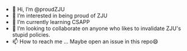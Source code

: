 - 👋 Hi, I’m @proudZJU
- 👀 I’m interested in being proud of ZJU
- 🌱 I’m currently learning CSAPP
- 💞️ I’m looking to collaborate on anyone who likes to invalidate ZJU's stupid policies.
- 📫 How to reach me ... Maybe open an issue in this repo:smile:

<!---
proudZJU/proudZJU is a ✨ special ✨ repository because its `README.md` (this file) appears on your GitHub profile.
You can click the Preview link to take a look at your changes.
--->

